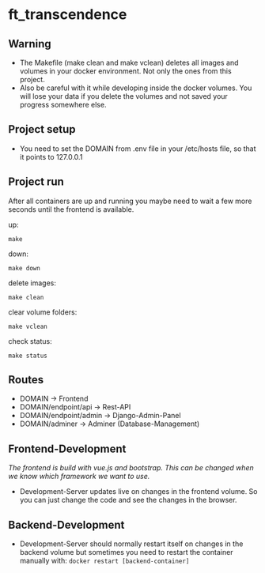 # ft_transcendence

## Warning
- The Makefile (make clean and make vclean) deletes all images and volumes in your docker environment. Not only the ones from this project.
- Also be careful with it while developing inside the docker volumes. You will lose your data if you delete the volumes and not saved your progress somewhere else.

## Project setup
 - You need to set the DOMAIN from .env file in your /etc/hosts file, so that it points to 127.0.0.1

## Project run
After all containers are up and running you maybe need to wait a few more seconds until the frontend is available.

up:
```
make
```

down:
```
make down
```

delete images:
```
make clean
```

clear volume folders:
```
make vclean
```

check status:
```
make status
```

## Routes
- DOMAIN                    -> Frontend
- DOMAIN/endpoint/api       -> Rest-API
- DOMAIN/endpoint/admin     -> Django-Admin-Panel
- DOMAIN/adminer            -> Adminer (Database-Management)

## Frontend-Development
_The frontend is build with vue.js and bootstrap. This can be changed when we know which framework we want to use._
- Development-Server updates live on changes in the frontend volume. So you can just change the code and see the changes in the browser.

## Backend-Development
- Development-Server should normally restart itself on changes in the backend volume but sometimes you need to restart the container manually with:
`docker restart [backend-container]`
